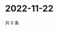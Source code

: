 # 2022-11-22

共 0 条

<!-- BEGIN WEIBO -->
<!-- 最后更新时间 Tue Nov 22 2022 11:31:44 GMT+0800 (China Standard Time) -->

<!-- END WEIBO -->
